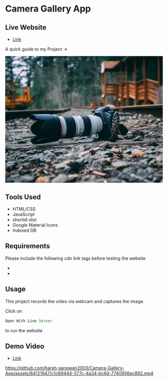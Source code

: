 # Camera Gallery App

## Live Website

- [Link](https://harsh-sangwan2003.github.io/Jira-Ticket-Management/)

A quick guide to my Project ->

<img src ="/image.webp">

## Tools Used

- HTML/CSS
- JavaScript
- shortid-dist
- Google Material Icons
- Indexed DB

## Requirements

Please include the following cdn link tags before testing the website

- <script src="https://unpkg.com/shortid-dist@1.0.5/dist/shortid-2.2.13.min.js"></script>
- <link href="https://fonts.googleapis.com/icon?family=Material+Icons" rel="stylesheet">

## Usage

This project records the video via webcam and captures the image.

Click on

```js
Open With Live Server
``` 
to run the website

## Demo Video

- [Link](https://app.gemoo.com/share/home?codeId=M03dkjGq0wJ13)



https://github.com/harsh-sangwan2003/Camera-Gallery-App/assets/84121947/c1c69444-377c-4a34-bc6d-7740956ec892.mp4


